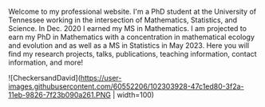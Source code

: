 Welcome to my professional website. I'm a PhD student at the University of Tennessee working in the intersection of Mathematics, Statistics, and Science. In Dec. 2020 I earned my MS in Mathematics. I am projected to earn my PhD in Mathematics with a concentration in mathematical ecology and evolution and as well as a MS in Statistics in May 2023.  Here you will find my research projects, talks, publications, teaching information, contact information, and more! 


![CheckersandDavid](https://user-images.githubusercontent.com/60552206/102303928-47c1ed80-3f2a-11eb-9826-7f23b090a261.PNG | width=100)

